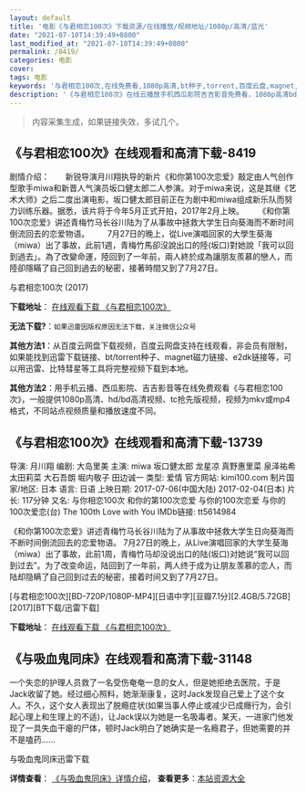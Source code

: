 ```yaml
---
layout: default
title: '电影《与君相恋100次》下载资源/在线播放/视频地址/1080p/高清/蓝光'
date: "2021-07-10T14:39:49+0800"
last_modified_at: "2021-07-10T14:39:49+0800"
permalink: /8419/
categories: 电影
cover:
tags: 电影
keywords: '与君相恋100次,在线免费看,1080p高清,bt种子,torrent,百度云盘,magnet,磁力链,迅雷下载资源'
description: '《与君相恋100次》在线云播放手机西瓜影院吉吉影音免费看，1080p高清bd/hd未删减完整版和tc抢先枪版，mkv/mp4格式，附带bt/torrent种子、magnet/磁力链、百度云盘、网盘资源迅雷下载链接'
---
```


>内容采集生成，如果链接失效，多试几个。


## 《与君相恋100次》在线观看和高清下载-8419

剧情介绍：　　新锐导演月川翔执导的新片《和你第100次恋爱》敲定由人气创作型歌手miwa和新晋人气演员坂口健太郎二人参演。对于miwa来说，这是其继《艺术大师》之后二度出演电影，坂口健太郎目前正在为剧中和miwa组成新乐队而努力训练乐器。据悉，该片将于今年5月正式开拍，2017年2月上映。 　　《和你第100次恋爱》讲述青梅竹马长谷川陆为了从事故中拯救大学生日向葵海而不断时间倒流回去的恋爱物语。 　　7月27日的晚上，從Live演唱回家的大學生葵海（miwa）出了事故，此前1週，青梅竹馬卻沒說出口的陸(坂口)對她說「我可以回到過去」。為了改變命運，陸回到了一年前，兩人終於成為讓朋友羨慕的戀人，而陸卻隱瞞了自己回到過去的秘密，接著時間又到了7月27日。


与君相恋100次 (2017)

**下载地址**： [在线观看下载 《与君相恋100次》](https://www.btbtdy.me/btdy/dy11001.html) 


**无法下载?**：`如果迅雷因版权原因无法下载，关注微信公众号 `

**其他方法1**：从百度云网盘下载视频，百度云网盘支持在线观看，非会员有限制，如果能找到迅雷下载链接、bt/torrent种子、magnet磁力链接、e2dk链接等，可以用迅雷、比特彗星等工具将完整视频下载到本地。

**其他方法2**：用手机云播、西瓜影院、吉吉影音等在线免费观看《与君相恋100次》，一般提供1080p高清、hd/bd高清视频、tc抢先版视频，视频为mkv或mp4格式，不同站点视频质量和播放速度不同。


## 《与君相恋100次》在线观看和高清下载-13739

导演: 月川翔 编剧: 大岛里美 主演: miwa 坂口健太郎 龙星凉 真野惠里菜 泉泽祐希 太田莉菜 大石吾朗 堀内敬子 田边诚一 类型: 爱情 官方网站: kimi100.com 制片国家/地区: 日本 语言: 日语 上映日期: 2017-07-06(中国大陆) 2017-02-04(日本) 片长: 117分钟 又名: 与你相恋100次 和你的第100次恋爱 与你的100次恋爱 与你的100次爱恋(台) The 100th Love with You IMDb链接: tt5614984

《和你第100次恋爱》讲述青梅竹马长谷川陆为了从事故中拯救大学生日向葵海而不断时间倒流回去的恋爱物语。 7月27日的晚上，从Live演唱回家的大学生葵海（miwa）出了事故，此前1周，青梅竹马却没说出口的陆(坂口)对她说“我可以回到过去”。为了改变命运，陆回到了一年前，两人终于成为让朋友羡慕的恋人，而陆却隐瞒了自己回到过去的秘密，接着时间又到了7月27日。


[与君相恋100次][BD-720P/1080P-MP4][日语中字][豆瓣7.1分][2.4GB/5.72GB][2017][BT下载/迅雷下载]

**下载地址**： [在线观看下载 《与君相恋100次》](https://www.btdx8.com/torrent/yjxl100c_2017.html) 


## 《与吸血鬼同床》在线观看和高清下载-31148

一个失恋的护理人员救了一名受伤奄奄一息的女人，但是她拒绝去医院，于是Jack收留了她。经过细心照料，她渐渐康复，这时Jack发现自己爱上了这个女人。不久，这个女人表现出了脱瘾症状(如果当事人停止或减少已成癮行为，会引起心理上和生理上的不适)，让Jack误以为她是一名吸毒者。某天，一进家门他发现了一具失血干瘪的尸体，顿时Jack明白了她确实是一名瘾君子，但她需要的并不是嗑药......


与吸血鬼同床迅雷下载

**详情查看**： [《与吸血鬼同床》详情介绍](/movie/31148/)， **查看更多**：[本站资源大全](/movie/t/all/)


